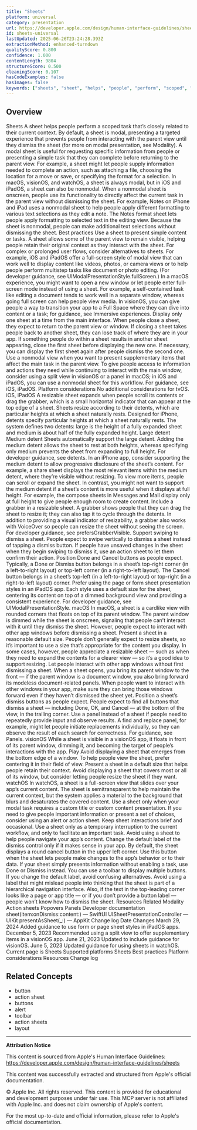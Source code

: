 ```yaml
---
title: "Sheets"
platform: universal
category: presentation
url: https://developer.apple.com/design/human-interface-guidelines/sheets
id: sheets-universal
lastUpdated: 2025-06-26T23:24:28.393Z
extractionMethod: enhanced-turndown
qualityScore: 0.800
confidence: 1.000
contentLength: 9804
structureScore: 0.500
cleaningScore: 0.107
hasCodeExamples: false
hasImages: false
keywords: ["sheets", "sheet", "helps", "people", "perform", "scoped", "task", "that", "closely", "related"]
---
```

## Overview

Sheets A sheet helps people perform a scoped task that’s closely related to their current context. By default, a sheet is modal, presenting a targeted experience that prevents people from interacting with the parent view until they dismiss the sheet (for more on modal presentation, see Modality). A modal sheet is useful for requesting specific information from people or presenting a simple task that they can complete before returning to the parent view. For example, a sheet might let people supply information needed to complete an action, such as attaching a file, choosing the location for a move or save, or specifying the format for a selection. In macOS, visionOS, and watchOS, a sheet is always modal, but in iOS and iPadOS, a sheet can also be nonmodal. When a nonmodal sheet is onscreen, people use its functionality to directly affect the current task in the parent view without dismissing the sheet. For example, Notes on iPhone and iPad uses a nonmodal sheet to help people apply different formatting to various text selections as they edit a note. The Notes format sheet lets people apply formatting to selected text in the editing view. Because the sheet is nonmodal, people can make additional text selections without dismissing the sheet. Best practices Use a sheet to present simple content or tasks. A sheet allows some of the parent view to remain visible, helping people retain their original context as they interact with the sheet. For complex or prolonged user flows, consider alternatives to sheets. For example, iOS and iPadOS offer a full-screen style of modal view that can work well to display content like videos, photos, or camera views or to help people perform multistep tasks like document or photo editing. (For developer guidance, see UIModalPresentationStyle.fullScreen.) In a macOS experience, you might want to open a new window or let people enter full-screen mode instead of using a sheet. For example, a self-contained task like editing a document tends to work well in a separate window, whereas going full screen can help people view media. In visionOS, you can give people a way to transition your app to a Full Space where they can dive into content or a task; for guidance, see Immersive experiences. Display only one sheet at a time from the main interface. When people close a sheet, they expect to return to the parent view or window. If closing a sheet takes people back to another sheet, they can lose track of where they are in your app. If something people do within a sheet results in another sheet appearing, close the first sheet before displaying the new one. If necessary, you can display the first sheet again after people dismiss the second one. Use a nonmodal view when you want to present supplementary items that affect the main task in the parent view. To give people access to information and actions they need while continuing to interact with the main window, consider using a split view in visionOS or a panel in macOS; in iOS and iPadOS, you can use a nonmodal sheet for this workflow. For guidance, see iOS, iPadOS. Platform considerations No additional considerations for tvOS. iOS, iPadOS A resizable sheet expands when people scroll its contents or drag the grabber, which is a small horizontal indicator that can appear at the top edge of a sheet. Sheets resize according to their detents, which are particular heights at which a sheet naturally rests. Designed for iPhone, detents specify particular heights at which a sheet naturally rests. The system defines two detents: large is the height of a fully expanded sheet and medium is about half of the fully expanded height. Large detent Medium detent Sheets automatically support the large detent. Adding the medium detent allows the sheet to rest at both heights, whereas specifying only medium prevents the sheet from expanding to full height. For developer guidance, see detents. In an iPhone app, consider supporting the medium detent to allow progressive disclosure of the sheet’s content. For example, a share sheet displays the most relevant items within the medium detent, where they’re visible without resizing. To view more items, people can scroll or expand the sheet. In contrast, you might not want to support the medium detent if a sheet’s content is more useful when it displays at full height. For example, the compose sheets in Messages and Mail display only at full height to give people enough room to create content. Include a grabber in a resizable sheet. A grabber shows people that they can drag the sheet to resize it; they can also tap it to cycle through the detents. In addition to providing a visual indicator of resizability, a grabber also works with VoiceOver so people can resize the sheet without seeing the screen. For developer guidance, see prefersGrabberVisible. Support swiping to dismiss a sheet. People expect to swipe vertically to dismiss a sheet instead of tapping a dismiss button. If people have unsaved changes in the sheet when they begin swiping to dismiss it, use an action sheet to let them confirm their action. Position Done and Cancel buttons as people expect. Typically, a Done or Dismiss button belongs in a sheet’s top-right corner (in a left-to-right layout) or top-left corner (in a right-to-left layout). The Cancel button belongs in a sheet’s top-left (in a left-to-right layout) or top-right (in a right-to-left layout) corner. Prefer using the page or form sheet presentation styles in an iPadOS app. Each style uses a default size for the sheet, centering its content on top of a dimmed background view and providing a consistent experience. For developer guidance, see UIModalPresentationStyle. macOS In macOS, a sheet is a cardlike view with rounded corners that floats on top of its parent window. The parent window is dimmed while the sheet is onscreen, signaling that people can’t interact with it until they dismiss the sheet. However, people expect to interact with other app windows before dismissing a sheet. Present a sheet in a reasonable default size. People don’t generally expect to resize sheets, so it’s important to use a size that’s appropriate for the content you display. In some cases, however, people appreciate a resizable sheet — such as when they need to expand the contents for a clearer view — so it’s a good idea to support resizing. Let people interact with other app windows without first dismissing a sheet. When a sheet opens, you bring its parent window to the front — if the parent window is a document window, you also bring forward its modeless document-related panels. When people want to interact with other windows in your app, make sure they can bring those windows forward even if they haven’t dismissed the sheet yet. Position a sheet’s dismiss buttons as people expect. People expect to find all buttons that dismiss a sheet — including Done, OK, and Cancel — at the bottom of the view, in the trailing corner. Use a panel instead of a sheet if people need to repeatedly provide input and observe results. A find and replace panel, for example, might let people initiate replacements individually, so they can observe the result of each search for correctness. For guidance, see Panels. visionOS While a sheet is visible in a visionOS app, it floats in front of its parent window, dimming it, and becoming the target of people’s interactions with the app. Play Avoid displaying a sheet that emerges from the bottom edge of a window. To help people view the sheet, prefer centering it in their field of view. Present a sheet in a default size that helps people retain their context. Avoid displaying a sheet that covers most or all of its window, but consider letting people resize the sheet if they want. watchOS In watchOS, a sheet is a full-screen view that slides over your app’s current content. The sheet is semitransparent to help maintain the current context, but the system applies a material to the background that blurs and desaturates the covered content. Use a sheet only when your modal task requires a custom title or custom content presentation. If you need to give people important information or present a set of choices, consider using an alert or action sheet. Keep sheet interactions brief and occasional. Use a sheet only as a temporary interruption to the current workflow, and only to facilitate an important task. Avoid using a sheet to help people navigate your app’s content. Change the default label of the dismiss control only if it makes sense in your app. By default, the sheet displays a round cancel button in the upper left corner. Use this button when the sheet lets people make changes to the app’s behavior or to their data. If your sheet simply presents information without enabling a task, use Done or Dismiss instead. You can use a toolbar to display multiple buttons. If you change the default label, avoid confusing alternatives. Avoid using a label that might mislead people into thinking that the sheet is part of a hierarchical navigation interface. Also, if the text in the top-leading corner looks like a page or app title — or if you don’t provide a button label — people won’t know how to dismiss the sheet. Resources Related Modality Action sheets Popovers Panels Developer documentation sheet(item:onDismiss:content:) — SwiftUI UISheetPresentationController — UIKit presentAsSheet(\_:) — AppKit Change log Date Changes March 29, 2024 Added guidance to use form or page sheet styles in iPadOS apps. December 5, 2023 Recommended using a split view to offer supplementary items in a visionOS app. June 21, 2023 Updated to include guidance for visionOS. June 5, 2023 Updated guidance for using sheets in watchOS. Current page is Sheets Supported platforms Sheets Best practices Platform considerations Resources Change log

## Related Concepts

- button
- action sheet
- buttons
- alert
- toolbar
- action sheets
- layout

---

**Attribution Notice**

This content is sourced from Apple's Human Interface Guidelines: https://developer.apple.com/design/human-interface-guidelines/sheets

This content was successfully extracted and structured from Apple's official documentation.

© Apple Inc. All rights reserved. This content is provided for educational and development purposes under fair use. This MCP server is not affiliated with Apple Inc. and does not claim ownership of Apple's content.

For the most up-to-date and official information, please refer to Apple's official documentation.
